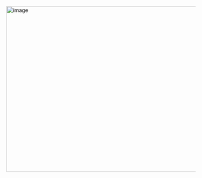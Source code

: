
<img width="537" height="441" alt="image" src="https://github.com/user-attachments/assets/a10a9c18-1b8b-4ef2-8fc0-ce6234fa83d6" align="center"/>

